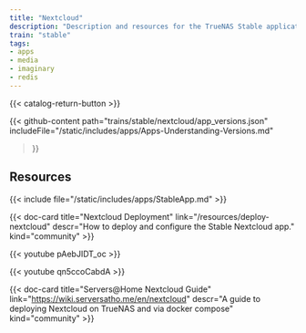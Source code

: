 ```yaml
---
title: "Nextcloud"
description: "Description and resources for the TrueNAS Stable application called Nextcloud."
train: "stable"
tags:
- apps
- media
- imaginary
- redis
---
```


{{< catalog-return-button >}}

{{< github-content 
    path="trains/stable/nextcloud/app_versions.json"
	includeFile="/static/includes/apps/Apps-Understanding-Versions.md"
>}}

## Resources

{{< include file="/static/includes/apps/StableApp.md" >}}

<div class="docs-sections">

{{< doc-card title="Nextcloud Deployment" link="/resources/deploy-nextcloud"
descr="How to deploy and configure the Stable Nextcloud app." kind="community" >}}

{{< youtube pAebJIDT_oc >}}

{{< youtube qn5ccoCabdA >}}

{{< doc-card title="Servers@Home Nextcloud Guide" link="https://wiki.serversatho.me/en/nextcloud" descr="A guide to deploying Nextcloud on TrueNAS and via docker compose" kind="community" >}}

</div>
